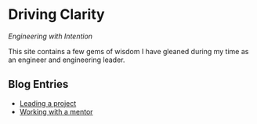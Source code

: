 # Driving Clarity
_Engineering with Intention_

This site contains a few gems of wisdom I have gleaned during my time as an engineer and engineering leader.

## Blog Entries
* [Leading a project](/blog/leading-a-project.md)
* [Working with a mentor](/blog/working-with-a-mentor.md)
